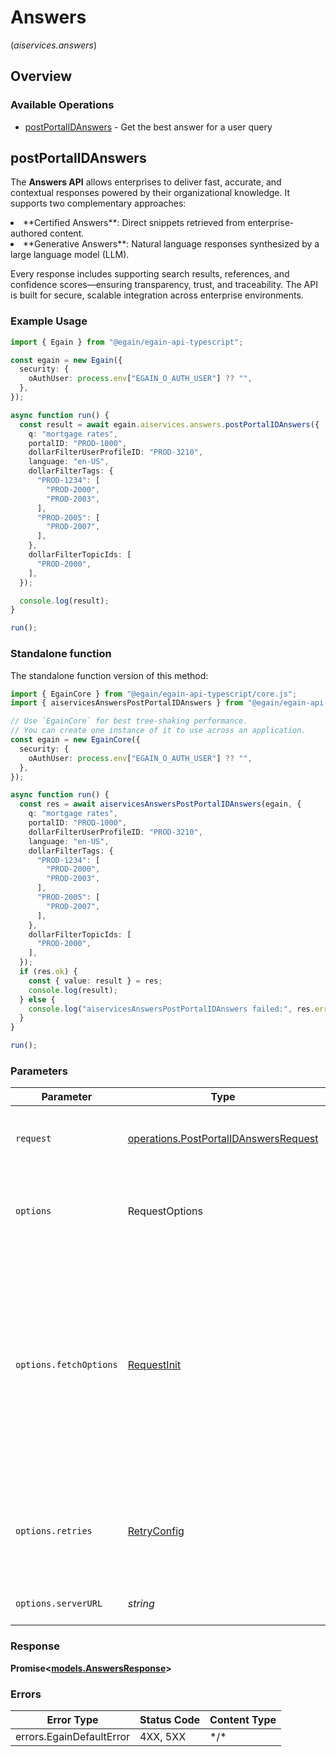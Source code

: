 # Answers
(*aiservices.answers*)

## Overview

### Available Operations

* [postPortalIDAnswers](#postportalidanswers) - Get the best answer for a user query

## postPortalIDAnswers

The **Answers API** allows enterprises to deliver fast, accurate, and contextual responses powered by their organizational knowledge. It supports two complementary approaches:  
<li> **Certified Answers**: Direct snippets retrieved from enterprise-authored content. </li>  
<li> **Generative Answers**: Natural language responses synthesized by a large language model (LLM).  </li>

Every response includes supporting search results, references, and confidence scores—ensuring transparency, trust, and traceability. The API is built for secure, scalable integration across enterprise environments.


### Example Usage

<!-- UsageSnippet language="typescript" operationID="post_/{portalID}/answers" method="post" path="/{portalID}/answers" -->
```typescript
import { Egain } from "@egain/egain-api-typescript";

const egain = new Egain({
  security: {
    oAuthUser: process.env["EGAIN_O_AUTH_USER"] ?? "",
  },
});

async function run() {
  const result = await egain.aiservices.answers.postPortalIDAnswers({
    q: "mortgage rates",
    portalID: "PROD-1000",
    dollarFilterUserProfileID: "PROD-3210",
    language: "en-US",
    dollarFilterTags: {
      "PROD-1234": [
        "PROD-2000",
        "PROD-2003",
      ],
      "PROD-2005": [
        "PROD-2007",
      ],
    },
    dollarFilterTopicIds: [
      "PROD-2000",
    ],
  });

  console.log(result);
}

run();
```

### Standalone function

The standalone function version of this method:

```typescript
import { EgainCore } from "@egain/egain-api-typescript/core.js";
import { aiservicesAnswersPostPortalIDAnswers } from "@egain/egain-api-typescript/funcs/aiservicesAnswersPostPortalIDAnswers.js";

// Use `EgainCore` for best tree-shaking performance.
// You can create one instance of it to use across an application.
const egain = new EgainCore({
  security: {
    oAuthUser: process.env["EGAIN_O_AUTH_USER"] ?? "",
  },
});

async function run() {
  const res = await aiservicesAnswersPostPortalIDAnswers(egain, {
    q: "mortgage rates",
    portalID: "PROD-1000",
    dollarFilterUserProfileID: "PROD-3210",
    language: "en-US",
    dollarFilterTags: {
      "PROD-1234": [
        "PROD-2000",
        "PROD-2003",
      ],
      "PROD-2005": [
        "PROD-2007",
      ],
    },
    dollarFilterTopicIds: [
      "PROD-2000",
    ],
  });
  if (res.ok) {
    const { value: result } = res;
    console.log(result);
  } else {
    console.log("aiservicesAnswersPostPortalIDAnswers failed:", res.error);
  }
}

run();
```

### Parameters

| Parameter                                                                                                                                                                      | Type                                                                                                                                                                           | Required                                                                                                                                                                       | Description                                                                                                                                                                    |
| ------------------------------------------------------------------------------------------------------------------------------------------------------------------------------ | ------------------------------------------------------------------------------------------------------------------------------------------------------------------------------ | ------------------------------------------------------------------------------------------------------------------------------------------------------------------------------ | ------------------------------------------------------------------------------------------------------------------------------------------------------------------------------ |
| `request`                                                                                                                                                                      | [operations.PostPortalIDAnswersRequest](../../models/operations/postportalidanswersrequest.md)                                                                                 | :heavy_check_mark:                                                                                                                                                             | The request object to use for the request.                                                                                                                                     |
| `options`                                                                                                                                                                      | RequestOptions                                                                                                                                                                 | :heavy_minus_sign:                                                                                                                                                             | Used to set various options for making HTTP requests.                                                                                                                          |
| `options.fetchOptions`                                                                                                                                                         | [RequestInit](https://developer.mozilla.org/en-US/docs/Web/API/Request/Request#options)                                                                                        | :heavy_minus_sign:                                                                                                                                                             | Options that are passed to the underlying HTTP request. This can be used to inject extra headers for examples. All `Request` options, except `method` and `body`, are allowed. |
| `options.retries`                                                                                                                                                              | [RetryConfig](../../lib/utils/retryconfig.md)                                                                                                                                  | :heavy_minus_sign:                                                                                                                                                             | Enables retrying HTTP requests under certain failure conditions.                                                                                                               |
| `options.serverURL`                                                                                                                                                            | *string*                                                                                                                                                                       | :heavy_minus_sign:                                                                                                                                                             | An optional server URL to use.                                                                                                                                                 |

### Response

**Promise\<[models.AnswersResponse](../../models/answersresponse.md)\>**

### Errors

| Error Type               | Status Code              | Content Type             |
| ------------------------ | ------------------------ | ------------------------ |
| errors.EgainDefaultError | 4XX, 5XX                 | \*/\*                    |